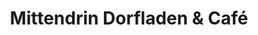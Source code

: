 ---
title: "Mittendrin Dorfladen & Café"
url: /wassenberg/mittendrin-dorfladen-und-cafe/
shop: Lebensmittel
---